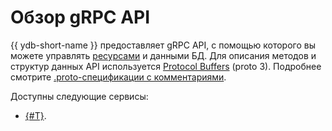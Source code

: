 # Обзор gRPC API

{{ ydb-short-name }} предоставляет gRPC API, с помощью которого вы можете управлять [ресурсами](../../concepts/datamodel/index.md) и данными БД. Для описания методов и структур данных API используется [Protocol Buffers](https://developers.google.com/protocol-buffers/docs/proto3) (proto 3). Подробнее смотрите [.proto-спецификации с комментариями](https://github.com/ydb-platform/ydb-api-protos).

Доступны следующие сервисы:

* [{#T}](health-check-api.md).
